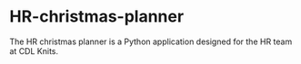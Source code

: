 # HR-christmas-planner
The HR christmas planner is a Python application designed for the HR team at CDL Knits. 
